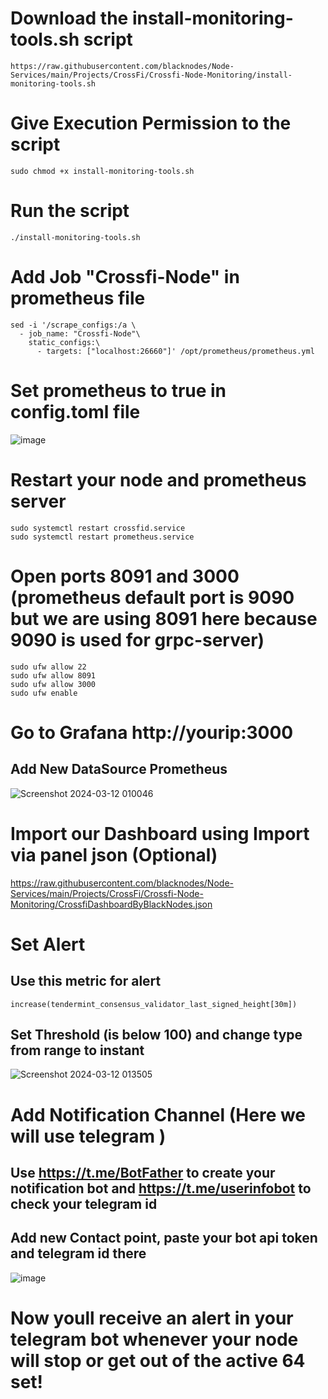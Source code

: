 # Download the install-monitoring-tools.sh script
```
https://raw.githubusercontent.com/blacknodes/Node-Services/main/Projects/CrossFi/Crossfi-Node-Monitoring/install-monitoring-tools.sh
```
# Give Execution Permission to the script 
```
sudo chmod +x install-monitoring-tools.sh
```

# Run the script 
```
./install-monitoring-tools.sh
```

# Add Job "Crossfi-Node" in prometheus file 
```
sed -i '/scrape_configs:/a \
  - job_name: "Crossfi-Node"\
    static_configs:\
      - targets: ["localhost:26660"]' /opt/prometheus/prometheus.yml
```
# Set prometheus to true in config.toml file 
![image](https://github.com/blacknodes/Node-Services/assets/85839823/78fc8d75-9841-45c5-bdc9-89852e8fcca4)

# Restart your node and prometheus server
```
sudo systemctl restart crossfid.service
sudo systemctl restart prometheus.service
```


# Open ports 8091 and 3000 (prometheus default port is 9090 but we are using 8091 here because 9090 is used for grpc-server) 
```
sudo ufw allow 22
sudo ufw allow 8091
sudo ufw allow 3000
sudo ufw enable
```

# Go to Grafana http://yourip:3000
## Add New DataSource Prometheus
![Screenshot 2024-03-12 010046](https://github.com/blacknodes/Node-Services/assets/85839823/c0d0a9f0-a707-4bbc-b08b-0886a996ddfc)

# Import our Dashboard using Import via panel json (Optional)
https://raw.githubusercontent.com/blacknodes/Node-Services/main/Projects/CrossFi/Crossfi-Node-Monitoring/CrossfiDashboardByBlackNodes.json

# Set Alert 
## Use this metric for alert 
```
increase(tendermint_consensus_validator_last_signed_height[30m])
```
## Set Threshold (is below 100) and change type from range to instant
![Screenshot 2024-03-12 013505](https://github.com/blacknodes/Node-Services/assets/85839823/ebbcddfc-634b-4ff8-994f-16ad47e882a5)

# Add Notification Channel (Here we will use telegram )
## Use https://t.me/BotFather to create your notification bot and https://t.me/userinfobot to check your telegram id
## Add new Contact point, paste your bot api token and telegram id there
![image](https://github.com/blacknodes/Node-Services/assets/85839823/a8d66cdd-c497-4ffd-814e-f030faff848b)

# Now youll receive an alert in your telegram bot whenever your node will stop or get out of the active 64 set!
